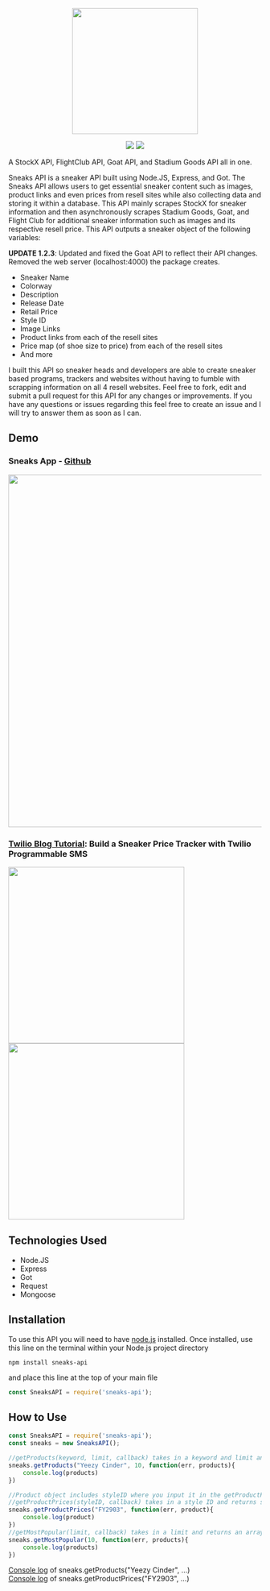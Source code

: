 
<p align="center">
  
<img src="https://github.com/druv5319/Sneaks-API/blob/master/Screenshots/Sneaks_Logo.png?raw=true" width=250>
  
  </p>
  
<p align="center">
  
   <a href="https://www.npmjs.com/package/sneaks-api" alt="Version">
        <img src="https://img.shields.io/npm/v/sneaks-api" /></a>
<a href="https://www.npmjs.com/package/sneaks-api" alt="Downloads">
        <img src="https://img.shields.io/npm/dt/sneaks-api " /></a>


 </p>

A StockX API, FlightClub API, Goat API, and Stadium Goods API all in one.

Sneaks API is a sneaker API built using Node.JS, Express, and Got. The Sneaks API allows users to get essential sneaker content such as images, product links and even prices from resell sites while also collecting data and storing it within a database. This API mainly scrapes StockX for sneaker information and then asynchronously scrapes Stadium Goods, Goat, and Flight Club for additional sneaker information such as images and its respective resell price. This API outputs a sneaker object of the following variables:

**UPDATE 1.2.3**: Updated and fixed the Goat API to reflect their API changes. Removed the web server (localhost:4000) the package creates.

  - Sneaker Name
  - Colorway
  - Description
  - Release Date
  - Retail Price
  - Style ID
  - Image Links
  - Product links from each of the resell sites
  - Price map (of shoe size to price) from each of the resell sites
  - And more
  
  
  

I built this API so sneaker heads and developers are able to create sneaker based programs, trackers and websites without having to fumble with scrapping information on all 4 resell websites. Feel free to fork, edit and submit a pull request for this API for any changes or improvements. If you have any questions or issues regarding this feel free to create an issue and I will try to answer them as soon as I can.

## Demo
### Sneaks App - [Github](https://github.com/druv5319/sneaks-app)
<img src="https://github.com/druv5319/Sneaks-API/blob/master/Screenshots/demo.gif" width=700 >

### [Twilio Blog Tutorial](https://www.twilio.com/blog/build-price-tracker-twilio-programmable-sms-node): Build a Sneaker Price Tracker with Twilio Programmable SMS
  <img src="https://github.com/druv5319/Sneaks-API/blob/master/Screenshots/euCdtWvMESTjo9_Smd_wRpoNvhk6XOr3n3QlnHYNRAHHU.width-1000_RWrysBn-2.png" width="350"> <img src="https://github.com/druv5319/Sneaks-API/blob/master/Screenshots/syHg2FzA1dcFjpp6XlqNq_ZRNDXJPcdWCJzGhBcU2PPXv.width-1000_VZzgt9G.png" width="350">


## Technologies Used
  - Node.JS
  - Express
  - Got
  - Request
  - Mongoose
  

  
## Installation
To use this API you will need to have [node.js](https://nodejs.org/en/) installed.
Once installed, use this line on the terminal within your Node.js project directory
```
npm install sneaks-api
```
and place this line at the top of your main file
```js
const SneaksAPI = require('sneaks-api');
```
## How to Use
```js
const SneaksAPI = require('sneaks-api');
const sneaks = new SneaksAPI();

//getProducts(keyword, limit, callback) takes in a keyword and limit and returns a product array 
sneaks.getProducts("Yeezy Cinder", 10, function(err, products){
    console.log(products)
})

//Product object includes styleID where you input it in the getProductPrices function
//getProductPrices(styleID, callback) takes in a style ID and returns sneaker info including a price map and more images of the product
sneaks.getProductPrices("FY2903", function(err, product){
    console.log(product)
})
//getMostPopular(limit, callback) takes in a limit and returns an array of the current popular products curated by StockX
sneaks.getMostPopular(10, function(err, products){
    console.log(products)
})
```
[Console log](https://github.com/druv5319/Sneaks-API/blob/master/Screenshots/exampleSearchScreenshot%231.png) of sneaks.getProducts("Yeezy Cinder", ...)           
[Console log](https://github.com/druv5319/Sneaks-API/blob/master/Screenshots/exampleSearchScreenshot%232.png) of sneaks.getProductPrices("FY2903", ...)

